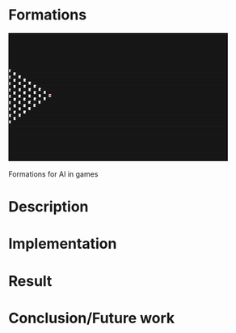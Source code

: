 # Formations
![](Formation.gif)

Formations for AI in games
# Description
# Implementation
# Result
# Conclusion/Future work
